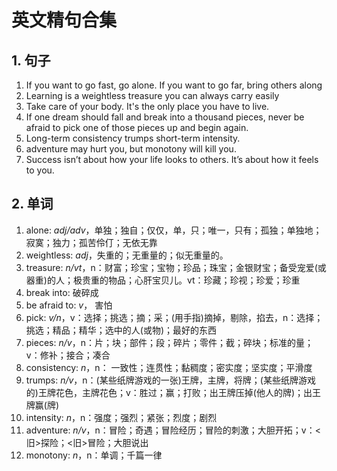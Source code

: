 # 英文精句合集

## 1. 句子
1. If you want to go fast, go alone. If you want to go far, bring others along
2. Learning is a weightless treasure you can always carry easily
3. Take care of your body. It's the only place you have to live.
4. If one dream should fall and break into a thousand pieces, never be afraid to pick one of those pieces up and begin again.
5. Long-term consistency trumps short-term intensity. 
6. adventure may hurt you, but monotony will kill you.
7. Success isn’t about how your life looks to others. It’s about how it feels to you.

## 2. 单词
1. alone: *adj/adv*，单独；独自；仅仅，单，只；唯一，只有；孤独；单独地；寂寞；独力；孤苦伶仃；无依无靠
2. weightless: *adj*，失重的；无重量的；似无重量的。
3. treasure: *n/vt*，n：财富；珍宝；宝物；珍品；珠宝；金银财宝；备受宠爱(或器重)的人；极贵重的物品；心肝宝贝儿。vt：珍藏；珍视；珍爱；珍重
4. break into: 破碎成
4. be afraid to: *v*， 害怕
5. pick: *v/n*，v：选择；挑选；摘；采；(用手指)摘掉，剔除，掐去，n：选择；挑选；精品；精华；选中的人(或物)；最好的东西
6. pieces: *n/v*，n：片；块；部件；段；碎片；零件；截；碎块；标准的量；v：修补；接合；凑合
7. consistency: *n*，n： 一致性；连贯性；黏稠度；密实度；坚实度；平滑度
8. trumps: *n/v*，n：(某些纸牌游戏的一张)王牌，主牌，将牌；(某些纸牌游戏的)王牌花色，主牌花色；v：胜过；赢；打败；出王牌压掉(他人的牌)；出王牌赢(牌)
9. intensity: *n*，n：强度；强烈；紧张；烈度；剧烈
10. adventure: *n/v*，n：冒险；奇遇；冒险经历；冒险的刺激；大胆开拓；v：<旧>探险；<旧>冒险；大胆说出
11. monotony: *n*，n：单调；千篇一律
